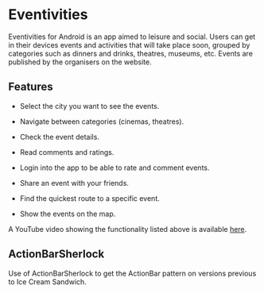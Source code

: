 # Eventivities

Eventivities for Android is an app aimed to leisure and social. Users can get in their devices events and activities that will take place soon, grouped by categories such as dinners and drinks, theatres, museums, etc. Events are published by the organisers on the website.

## Features

* Select the city you want to see the events.

* Navigate between categories (cinemas, theatres).

* Check the event details.

* Read comments and ratings.

* Login into the app to be able to rate and comment events.

* Share an event with your friends.

* Find the quickest route to a specific event.

* Show the events on the map.

A YouTube video showing the functionality listed above is available [here](https://www.youtube.com/watch?v=IXo5XOTVpWY).

## ActionBarSherlock

Use of ActionBarSherlock to get the ActionBar pattern on versions previous to Ice Cream Sandwich.
